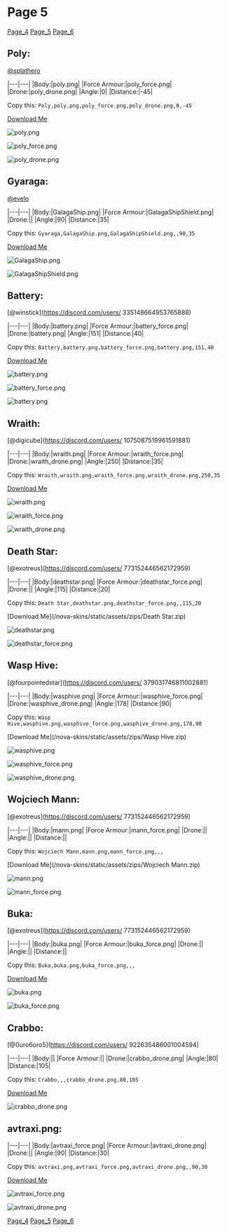 # Page 5

[Page_4](./Page_4.md)
[Page_5](./Page_5.md)
[Page_6](./Page_6.md)

## **Poly**:
[@splathero](https://discord.com/users/1088727297755971645)


|---|---|
|Body:|poly.png|
|Force Armour:|poly_force.png|
|Drone:|poly_drone.png|
|Angle:|0|
|Distance:|-45|

Copy this: `Poly,poly.png,poly_force.png,poly_drone.png,0,-45`

[Download Me](/nova-skins/static/assets/zips/Poly.zip)


![poly.png](/nova-skins/custom_skins/poly.png)

![poly_force.png](/nova-skins/custom_skins/poly_force.png)


![poly_drone.png](/nova-skins/custom_skins/poly_drone.png)



## **Gyaraga**:
[@evelo](https://discord.com/users/110564152539377664)


|---|---|
|Body:|GalagaShip.png|
|Force Armour:|GalagaShipShield.png|
|Drone:||
|Angle:|90|
|Distance:|35|

Copy this: `Gyaraga,GalagaShip.png,GalagaShipShield.png,,90,35`

[Download Me](/nova-skins/static/assets/zips/Gyaraga.zip)


![GalagaShip.png](/nova-skins/custom_skins/GalagaShip.png)

![GalagaShipShield.png](/nova-skins/custom_skins/GalagaShipShield.png)




## **Battery**:
[@winstick](https://discord.com/users/ 335148664953765888)


|---|---|
|Body:|battery.png|
|Force Armour:|battery_force.png|
|Drone:|battery.png|
|Angle:|151|
|Distance:|40|

Copy this: `Battery,battery.png,battery_force.png,battery.png,151,40`

[Download Me](/nova-skins/static/assets/zips/Battery.zip)


![battery.png](/nova-skins/custom_skins/battery.png)

![battery_force.png](/nova-skins/custom_skins/battery_force.png)


![battery.png](/nova-skins/custom_skins/battery.png)



## **Wraith**:
[@digicube](https://discord.com/users/ 1075087519961591881)


|---|---|
|Body:|wraith.png|
|Force Armour:|wraith_force.png|
|Drone:|wraith_drone.png|
|Angle:|250|
|Distance:|35|

Copy this: `Wraith,wraith.png,wraith_force.png,wraith_drone.png,250,35`

[Download Me](/nova-skins/static/assets/zips/Wraith.zip)


![wraith.png](/nova-skins/custom_skins/wraith.png)

![wraith_force.png](/nova-skins/custom_skins/wraith_force.png)


![wraith_drone.png](/nova-skins/custom_skins/wraith_drone.png)



## **Death Star**:
[@exotreus](https://discord.com/users/ 773152446562172959)


|---|---|
|Body:|deathstar.png|
|Force Armour:|deathstar_force.png|
|Drone:||
|Angle:|115|
|Distance:|20|

Copy this: `Death Star,deathstar.png,deathstar_force.png,,115,20`

[Download Me](/nova-skins/static/assets/zips/Death Star.zip)


![deathstar.png](/nova-skins/custom_skins/deathstar.png)

![deathstar_force.png](/nova-skins/custom_skins/deathstar_force.png)




## **Wasp Hive**:
[@fourpointedstar](https://discord.com/users/ 379031746811002881)


|---|---|
|Body:|wasphive.png|
|Force Armour:|wasphive_force.png|
|Drone:|wasphive_drone.png|
|Angle:|178|
|Distance:|90|

Copy this: `Wasp Hive,wasphive.png,wasphive_force.png,wasphive_drone.png,178,90`

[Download Me](/nova-skins/static/assets/zips/Wasp Hive.zip)


![wasphive.png](/nova-skins/custom_skins/wasphive.png)

![wasphive_force.png](/nova-skins/custom_skins/wasphive_force.png)


![wasphive_drone.png](/nova-skins/custom_skins/wasphive_drone.png)



## **Wojciech Mann**:
[@exotreus](https://discord.com/users/ 773152446562172959)


|---|---|
|Body:|mann.png|
|Force Armour:|mann_force.png|
|Drone:||
|Angle:||
|Distance:||

Copy this: `Wojciech Mann,mann.png,mann_force.png,,,`

[Download Me](/nova-skins/static/assets/zips/Wojciech Mann.zip)


![mann.png](/nova-skins/custom_skins/mann.png)

![mann_force.png](/nova-skins/custom_skins/mann_force.png)




## **Buka**:
[@exotreus](https://discord.com/users/ 773152446562172959)


|---|---|
|Body:|buka.png|
|Force Armour:|buka_force.png|
|Drone:||
|Angle:||
|Distance:||

Copy this: `Buka,buka.png,buka_force.png,,,`

[Download Me](/nova-skins/static/assets/zips/Buka.zip)


![buka.png](/nova-skins/custom_skins/buka.png)

![buka_force.png](/nova-skins/custom_skins/buka_force.png)




## **Crabbo**:
[@0uro6oro5](https://discord.com/users/ 922635486001004594)


|---|---|
|Body:||
|Force Armour:||
|Drone:|crabbo_drone.png|
|Angle:|80|
|Distance:|105|

Copy this: `Crabbo,,,crabbo_drone.png,80,105`

[Download Me](/nova-skins/static/assets/zips/Crabbo.zip)



![crabbo_drone.png](/nova-skins/custom_skins/crabbo_drone.png)



## **avtraxi.png**:



|---|---|
|Body:|avtraxi_force.png|
|Force Armour:|avtraxi_drone.png|
|Drone:||
|Angle:|90|
|Distance:|30|

Copy this: `avtraxi.png,avtraxi_force.png,avtraxi_drone.png,,90,30`

[Download Me](/nova-skins/static/assets/zips/avtraxi.png.zip)


![avtraxi_force.png](/nova-skins/custom_skins/avtraxi_force.png)

![avtraxi_drone.png](/nova-skins/custom_skins/avtraxi_drone.png)



[Page_4](./Page_4.md)
[Page_5](./Page_5.md)
[Page_6](./Page_6.md)